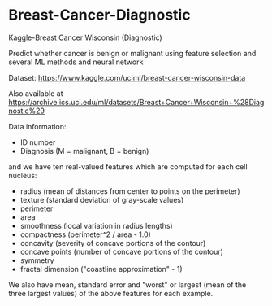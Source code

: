 # Breast-Cancer-Diagnostic
Kaggle-Breast Cancer Wisconsin (Diagnostic) 


Predict whether cancer is benign or malignant using feature selection and several ML methods and neural network


Dataset: https://www.kaggle.com/uciml/breast-cancer-wisconsin-data

Also available at https://archive.ics.uci.edu/ml/datasets/Breast+Cancer+Wisconsin+%28Diagnostic%29



Data information:

- ID number 
- Diagnosis (M = malignant, B = benign) 

and we have ten real-valued features which are computed for each cell nucleus:

- radius (mean of distances from center to points on the perimeter) 
- texture (standard deviation of gray-scale values) 
- perimeter 
- area 
- smoothness (local variation in radius lengths) 
- compactness (perimeter^2 / area - 1.0) 
- concavity (severity of concave portions of the contour) 
- concave points (number of concave portions of the contour) 
- symmetry 
- fractal dimension ("coastline approximation" - 1)

We also have mean, standard error and "worst" or largest (mean of the three largest values) of the above features for each example.
